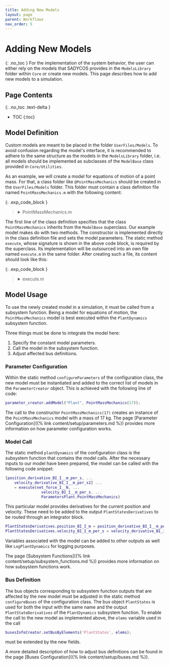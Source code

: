 ```yaml
---
title: Adding New Models
layout: page
parent: Workflows
nav_order: 5
---
```


# Adding New Models
{: .no_toc }
For the implementation of the system behavior, the user can either rely on the models that SADYCOS provides in the `ModelsLibrary` folder within `Core` or create new models.
This page describes how to add new models to a simulation.

## Page Contents
{: .no_toc .text-delta }

- TOC
{:toc}

## Model Definition
Custom models are meant to be placed in the folder `UserFiles/Models`.
To avoid confusion regarding the model's interface, it is recommended to adhere to the same structure as the models in the `ModelsLibrary` folder, i.e. all models should be implemented as subclasses of the `ModelBase` class provided in `Core/Utilities`.

As an example, we will create a model for equations of motion of a point mass.
For that, a class folder like `@PointMassMechanics` should be created in the `UserFiles/Models` folder.
This folder must contain a class definition file named `PointMassMechanics.m` with the following content:

{: .exp_code_block }
> <details closed markdown="block">
> <summary>PointMassMechanics.m</summary>
> ```matlab
> classdef PointMassMechanics < ModelBase
>     methods (Static)
>         
>         [position_derivative_BI_I__m_per_s, ...
>             velocity_derivative_BI_I__m_per_s2] ...
>             = execute(net_force_I__N, ...
>                         velocity_BI_I__m_per_s, ...
>                         ParametersPointMassMechanics)
>                         
>     end
> 
>     methods (Access = public)
> 
>         function obj = PointMassMechanics(mass__kg)
> 
>         arguments
>             mass__kg (1,1) {mustBePositive}
>         end
> 
>             Parameters.mass__kg = mass__kg;
>             obj = obj@ModelBase("Parameters", Parameters);
> 
>         end
> 
>     end
> end
> ```
> </details>

The first line of the class definition specifies that the class `PointMassMechanics` inherits from the `ModelBase` superclass.
Our example model makes do with two methods.
The constructor is implemented directly in the class definition file and sets the model parameters.
The static method `execute`, whose signature is shown in the above code block, is required by the superclass.
Its implementation will be outsourced into an own file named `execute.m` in the same folder.
After creating such a file, its content should look like this:

{: .exp_code_block }
> <details closed markdown="block">
> <summary>execute.m</summary>
> ```matlab
> function [position_derivative_BI_I__m_per_s, ...
>           velocity_derivative_BI_I__m_per_s2] ...
>           = execute(net_force_I__N, ...
>                     velocity_BI_I__m_per_s, ...
>                     ParametersPointMassMechanics)
>
>     position_derivative_BI_I__m_per_s = velocity_BI_I__m_per_s;
>     velocity_derivative_BI_I__m_per_s2 = net_force_I__N / ParametersPointMassMechanics.mass__kg;
>
> end
> ```
> </details>

## Model Usage
To use the newly created model in a simulation, it must be called from a subsystem function.
Being a model for equations of motion, the `PointMassMechanics` model is best executed within the `PlantDynamics` subsystem function.

Three things must be done to integrate the model here:
1. Specify the constant model parameters.
2. Call the model in the subsystem function.
3. Adjust affected bus definitions.

### Parameter Configuration
Within the static method `configureParameters` of the configuration class, the new model must be instantiated and added to the correct list of models in the `ParameterCreator` object.
This is achieved with the following line of code:
```matlab
parameter_creator.addModel("Plant", PointMassMechanics(17));
```

The call to the constructor `PointMassMechanics(17)` creates an instance of the `PointMassMechanics` model with a mass of 17 kg.
The page [Parameter Configuration]({% link content/setup/parameters.md %}) provides more information on how parameter configuration works.

### Model Call
The static method `plantDynamics` of the configuration class is the subsystem function that contains the model calls.
After the necessary inputs to our model have been prepared, the model can be called with the following code snippet:
```matlab
[position_derivative_BI_I__m_per_s, ...
    velocity_derivative_BI_I__m_per_s2] ...
    = execute(net_force_I__N, ...
                velocity_BI_I__m_per_s, ...
                ParametersPlant.PointMassMechanics)
```

This particular model provides derivatives for the current position and velocity.
These need to be added to the output `PlantStatesDerivatives` to be routed through an integrator block.
```matlab
PlantStatesDerivatives.position_BI_I_m = position_derivative_BI_I__m_per_s;
PlantStatesDerivatives.velocity_BI_I_m_per_s = velocity_derivative_BI_I__m_per_s2;
```

Variables associated with the model can be added to other outputs as well like `LogPlantDynamics` for logging purposes.

The page [Subsystem Functions]({% link content/setup/subsystem_functions.md %}) provides more information on how subsystem functions work.

### Bus Definition
The bus objects corresponding to subsystem function outputs that are affected by the new model must be adjusted in the static method `configureBuses` of the configuration class.
The bus object `PlantStates` is used for both the input with the same name and the output `PlantStateDerivatives` of the `PlantDynamics` subsystem function.
To enable the call to the new model as implemented above, the `elems` variable used in the call
```matlab
busesInfoCreator.setBusByElements('PlantStates', elems);
```
must be extended by the new fields.

A more detailed description of how to adjust bus definitions can be found in the page [Buses Configuration]({% link content/setup/buses.md %}).